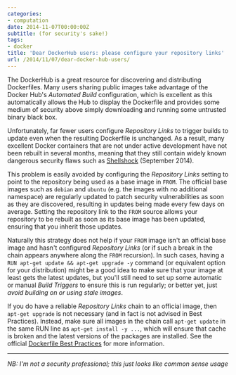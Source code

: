 ```yaml
---
categories:
- computation
date: 2014-11-07T00:00:00Z
subtitle: (for security's sake!)
tags:
- docker
title: 'Dear DockerHub users: please configure your repository links'
url: /2014/11/07/dear-docker-hub-users/
---
```


The DockerHub is a great resource for discovering and distributing
Dockerfiles. Many users sharing public images take advantage of the
Docker Hub's _Automated Build_ configuration, which is excellent as this
automatically allows the Hub to display the Dockerfile and provides some
medium of security above simply downloading and running some untrusted
binary black box.

Unfortunately, far fewer users configure _Repository Links_ to trigger
builds to update even when the resulting Dockerfile is unchanged.
As a result, many excellent Docker containers that are not under
active development have not been rebuilt in several months, meaning
that they still contain widely known dangerous security flaws such as
[Shellshock](http://en.wikipedia.org/wiki/Shellshock_(software_bug))
(September 2014).

This problem is easily avoided by configuring the _Repository Links_
setting to point to the repository being used as a base image in `FROM`.
The official base images such as `debian` and `ubuntu` (e.g. the images
with no additional namespace) are regularly updated to patch security
vulnerabilities as soon as they are discovered, resulting in updates
being made every few days on average.  Setting the repository link to the
`FROM` source allows your repository to be rebuilt as soon as its base
image has been updated, ensuring that you inherit those updates.

Naturally this strategy does not help if your `FROM` image isn't an
official base image and hasn't configured _Repository Links_ (or if such a
break in the chain appears anywhere along the `FROM` recursion).  In such
cases, having a `RUN apt-get update && apt-get upgrade -y` command (or
equivalent option for your distribution) might be a good idea to make sure
that your image at least gets the latest updates, but you'll still need
to set up some automatic or manual _Build Triggers_ to ensure this is run
regularly; or better yet, just _avoid building on or using stale images_.

If you do have a reliable _Repository Links_ chain to an official image,
then `apt-get upgrade` is not necessary (and in fact is not advised in Best Practices).
Instead, make sure all images in the chain call `apt-get update` in the
same RUN line as `apt-get install -y ...`, which will ensure that cache
is broken and the latest versions of the packages are installed. See the
official [Dockerfile Best Practices](https://docs.docker.com/articles/dockerfile_best-practices/) for more information.  

---------

_NB: I'm not a security professional; this just looks like common sense usage_
